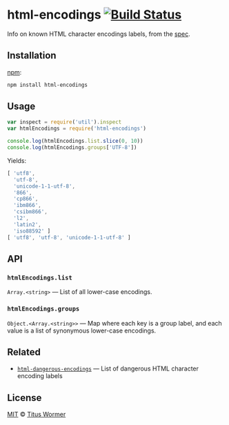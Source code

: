 # html-encodings [![Build Status][build-badge]][build-page]

Info on known HTML character encodings labels, from the [spec][].

## Installation

[npm][]:

```bash
npm install html-encodings
```

## Usage

```javascript
var inspect = require('util').inspect
var htmlEncodings = require('html-encodings')

console.log(htmlEncodings.list.slice(0, 10))
console.log(htmlEncodings.groups['UTF-8'])
```

Yields:

```js
[ 'utf8',
  'utf-8',
  'unicode-1-1-utf-8',
  '866',
  'cp866',
  'ibm866',
  'csibm866',
  'l2',
  'latin2',
  'iso88592' ]
[ 'utf8', 'utf-8', 'unicode-1-1-utf-8' ]
```

## API

### `htmlEncodings.list`

`Array.<string>` — List of all lower-case encodings.

### `htmlEncodings.groups`

`Object.<Array.<string>>` — Map where each key is a group
label, and each value is a list of synonymous lower-case encodings.

## Related

*   [`html-dangerous-encodings`](https://github.com/wooorm/html-dangerous-encodings)
    — List of dangerous HTML character encoding labels

## License

[MIT][license] © [Titus Wormer][author]

<!-- Definition -->

[build-badge]: https://img.shields.io/travis/wooorm/html-encodings.svg

[build-page]: https://travis-ci.org/wooorm/html-encodings

[npm]: https://docs.npmjs.com/cli/install

[license]: LICENSE

[author]: http://wooorm.com

[spec]: https://encoding.spec.whatwg.org/#names-and-labels
